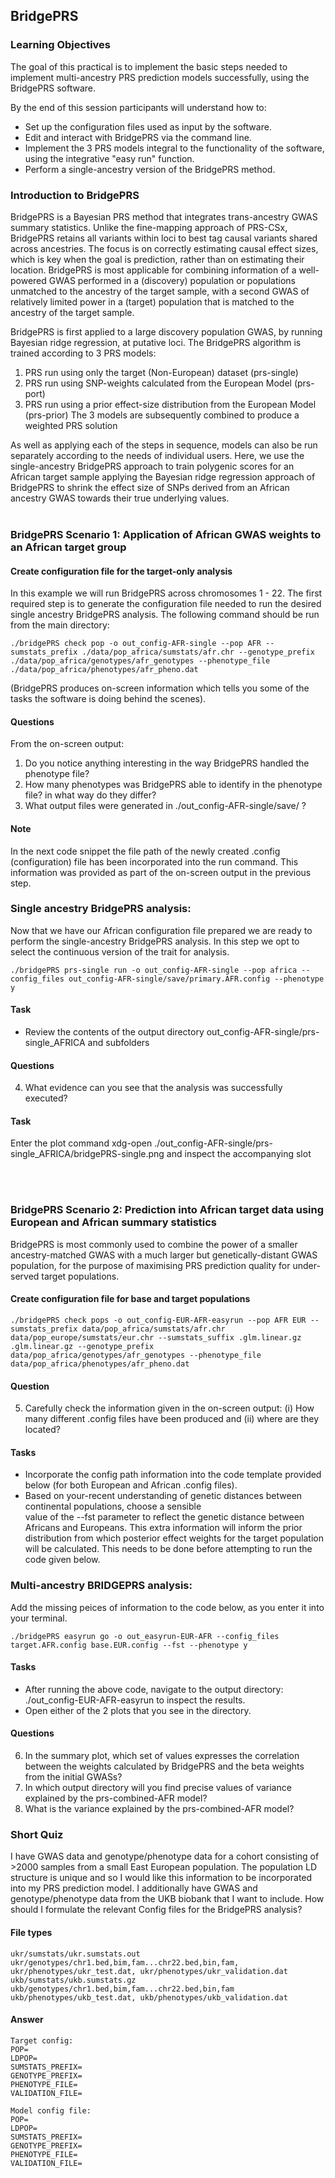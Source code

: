 ## BridgePRS

### Learning Objectives
The goal of this practical is to implement the basic steps needed to implement multi-ancestry PRS prediction models successfully, using the BridgePRS software.

By the end of this session participants will understand how to:
- Set up the configuration files used as input by the software.
- Edit and interact with BridgePRS via the command line. 
- Implement the 3 PRS models integral to the functionality of the software, using the integrative "easy run" function.
- Perform a single-ancestry version of the BridgePRS method.

### Introduction to BridgePRS
BridgePRS is a Bayesian PRS method that integrates trans-ancestry GWAS summary statistics. Unlike the fine-mapping approach of PRS-CSx, BridgePRS retains all variants within loci to best tag causal variants shared across ancestries. The focus is on correctly estimating causal effect sizes, which is key when the goal is prediction, rather than on estimating their location. BridgePRS is most applicable for combining information of a well-powered GWAS performed in a (discovery) population or populations unmatched to the ancestry of the target sample, with a second GWAS of relatively limited power in a (target) population that is matched to the ancestry of the target sample.

BridgePRS is first applied to a large discovery population GWAS, by running Bayesian ridge regression, at putative loci. The BridgePRS algorithm is trained according to 3 PRS models:
1. PRS run using only the target (Non-European) dataset (prs-single)
2. PRS run using SNP-weights calculated from the European Model (prs-port)
3. PRS run using a prior effect-size distribution from the European Model (prs-prior)
The 3 models are subsequently combined to produce a weighted PRS solution

As well as applying each of the steps in sequence, models can also be run separately according to the needs of individual users. Here, we use the single-ancestry BridgePRS approach to train polygenic scores for an African target sample applying the Bayesian ridge regression approach of BridgePRS to shrink the effect size of SNPs derived from an African ancestry GWAS towards their true underlying values.
<br><br> 

### BridgePRS Scenario 1: Application of African GWAS weights to an African target group

#### Create configuration file for the target-only analysis
In this example we will run BridgePRS across chromosomes 1 - 22. The first required step is to generate the configuration file needed to run the desired single ancestry BridgePRS analysis. The following command should be run from the main directory:
```
./bridgePRS check pop -o out_config-AFR-single --pop AFR --sumstats_prefix ./data/pop_africa/sumstats/afr.chr --genotype_prefix ./data/pop_africa/genotypes/afr_genotypes --phenotype_file ./data/pop_africa/phenotypes/afr_pheno.dat
```
(BridgePRS produces on-screen information which tells you some of the tasks the software is doing behind the scenes).

#### Questions
From the on-screen output:
1. Do you notice anything interesting in the way BridgePRS handled the phenotype file?
2. How many phenotypes was BridgePRS able to identify in the phenotype file? in what way do they  differ?
3. What output files were generated in ./out_config-AFR-single/save/ ?

#### Note
In the next code snippet the file path of the newly created .config (configuration) file has been incorporated into the run command. This information was provided as part of the on-screen output in the previous step. 


### Single ancestry BridgePRS analysis:
Now that we have our African configuration file prepared we are ready to perform the single-ancestry BridgePRS analysis.
In this step we opt to select the continuous version of the trait for analysis.
```
./bridgePRS prs-single run -o out_config-AFR-single --pop africa --config_files out_config-AFR-single/save/primary.AFR.config --phenotype y
```

#### Task
- Review the contents of the output directory  out_config-AFR-single/prs-single_AFRICA and subfolders

#### Questions
4. What evidence can you see that the analysis was successfully executed?

#### Task
Enter the plot command xdg-open ./out_config-AFR-single/prs-single_AFRICA/bridgePRS-single.png and inspect the accompanying slot

<br><br> 

### BridgePRS Scenario 2:  Prediction into African target data using European and African summary statistics
BridgePRS is most commonly used to combine the power of a smaller ancestry-matched GWAS with a much larger but genetically-distant GWAS population, for the purpose of maximising PRS prediction quality for under-served target populations.

#### Create configuration file for base and target populations
```
./bridgePRS check pops -o out_config-EUR-AFR-easyrun --pop AFR EUR --sumstats_prefix data/pop_africa/sumstats/afr.chr data/pop_europe/sumstats/eur.chr --sumstats_suffix .glm.linear.gz .glm.linear.gz --genotype_prefix data/pop_africa/genotypes/afr_genotypes --phenotype_file data/pop_africa/phenotypes/afr_pheno.dat
```
#### Question
5. Carefully check the information given in the on-screen output: (i) How many different .config files have been produced
   and (ii) where are they located?

#### Tasks
- Incorporate the config path information into the code template provided below (for both European and African .config files).
- Based on your-recent understanding of genetic distances between continental populations, choose a sensible    
  value of the --fst parameter to reflect the genetic distance between Africans and Europeans. This extra information will inform the prior   distribution from which posterior effect weights for the target population will be calculated. This needs to be done before attempting to
  run the code given below.

### Multi-ancestry BRIDGEPRS analysis:
Add the missing peices of information to the code below, as you enter it into your terminal.
```
./bridgePRS easyrun go -o out_easyrun-EUR-AFR --config_files target.AFR.config base.EUR.config --fst --phenotype y
```

#### Tasks
- After running the above code, navigate to the output directory: ./out_config-EUR-AFR-easyrun to inspect the results.
- Open either of the 2 plots that you see in the directory.

#### Questions
6. In the summary plot, which set of values expresses the correlation between the weights calculated by BridgePRS and
   the beta weights from the initial GWASs?
8. In which output directory will you find precise values of variance explained by the prs-combined-AFR model?
9. What is the variance explained by the prs-combined-AFR model?

### Short Quiz
I have GWAS data and genotype/phenotype data for a cohort consisting of >2000 samples from a small East European population. 
The population LD structure is unique and so I would like this information to be incorporated into my PRS prediction model. I additionally have GWAS and genotype/phenotype data from the UKB biobank that I want to include. How should I formulate the relevant Config files for the BridgePRS analysis?

#### File types
```
ukr/sumstats/ukr.sumstats.out
ukr/genotypes/chr1.bed,bim,fam...chr22.bed,bin,fam,
ukr/phenotypes/ukr_test.dat, ukr/phenotypes/ukr_validation.dat
ukb/sumstats/ukb.sumstats.gz
ukb/genotypes/chr1.bed,bim,fam...chr22.bed,bin,fam
ukb/phenotypes/ukb_test.dat, ukb/phenotypes/ukb_validation.dat
```
#### Answer
```
Target config:
POP=
LDPOP=
SUMSTATS_PREFIX=
GENOTYPE_PREFIX=
PHENOTYPE_FILE=
VALIDATION_FILE=

Model config file:
POP=
LDPOP=
SUMSTATS_PREFIX=
GENOTYPE_PREFIX=
PHENOTYPE_FILE=
VALIDATION_FILE=
```

